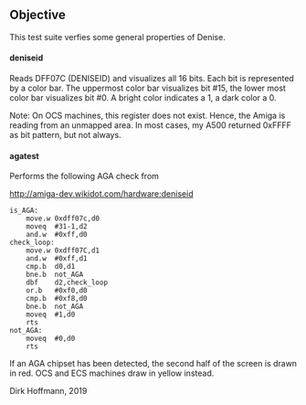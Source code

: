 ## Objective

This test suite verfies some general properties of Denise.

#### deniseid

Reads DFF07C (DENISEID) and visualizes all 16 bits. Each bit is represented by a color bar. The uppermost color bar visualizes bit #15, the lower most color bar visualizes bit #0. A bright color indicates a 1, a dark color a 0.

Note: On OCS machines, this register does not exist. Hence, the Amiga is reading from an unmapped area. In most cases, my A500 returned 0xFFFF as bit pattern, but not always.

#### agatest

Performs the following AGA check from

http://amiga-dev.wikidot.com/hardware:deniseid

```
is_AGA:
    move.w 0xdff07c,d0    
    moveq  #31-1,d2
    and.w  #0xff,d0
check_loop:
    move.w 0xdff07C,d1
    and.w  #0xff,d1
    cmp.b  d0,d1
    bne.b  not_AGA
    dbf    d2,check_loop
    or.b   #0xf0,d0
    cmp.b  #0xf8,d0
    bne.b  not_AGA
    moveq  #1,d0
    rts
not_AGA:
    moveq  #0,d0
    rts
```

If an AGA chipset has been detected, the second half of the screen is drawn in red. OCS and ECS machines draw in yellow instead.



Dirk Hoffmann, 2019
